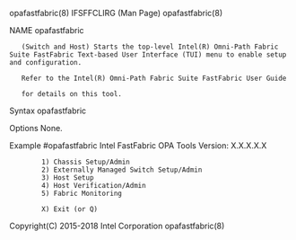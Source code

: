 
opafastfabric(8)                                                                            IFSFFCLIRG (Man Page)                                                                            opafastfabric(8)



NAME
       opafastfabric



       (Switch and Host) Starts the top-level Intel(R) Omni-Path Fabric Suite FastFabric Text-based User Interface (TUI) menu to enable setup and configuration.

       Refer to the Intel(R) Omni-Path Fabric Suite FastFabric User Guide

       for details on this tool.

Syntax
       opafastfabric

Options
       None.

Example
       #opafastfabric
        Intel FastFabric OPA Tools
        Version: X.X.X.X.X

            1) Chassis Setup/Admin
            2) Externally Managed Switch Setup/Admin
            3) Host Setup
            4) Host Verification/Admin
            5) Fabric Monitoring

            X) Exit (or Q)



Copyright(C) 2015-2018                                                                        Intel Corporation                                                                              opafastfabric(8)
